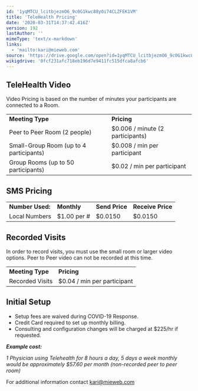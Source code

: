 ```yaml
---
id: '1yqMTCU_lcitbjezmO6_9c0G1kwc88y0i74CLZFEK1VM'
title: 'TeleHealth Pricing'
date: '2020-03-31T14:37:42.416Z'
version: 192
lastAuthor: ''
mimeType: 'text/x-markdown'
links:
  - 'mailto:kari@mieweb.com'
source: 'https://drive.google.com/open?id=1yqMTCU_lcitbjezmO6_9c0G1kwc88y0i74CLZFEK1VM'
wikigdrive: '0fcf231afc718eb196d7e9411fc515dfca8afcb6'
---
```

## TeleHealth Video

Video Pricing is based on the number of minutes your participants are connected to a Room.

<table>
<tr>
<td><strong>Meeting Type</strong></td>
<td><strong>Pricing</strong></td>
</tr>
<tr>
<td>Peer to Peer Room (2 people)</td>
<td>$0.006 / minute (2 participants)</td>
</tr>
<tr>
<td>Small-Group Room (up to 4 participants)</td>
<td>$0.008 / min per participant</td>
</tr>
<tr>
<td>Group Rooms (up to 50 participants)</td>
<td>$0.02 / min per participant</td>
</tr>
</table>

## SMS Pricing

<table>
<tr>
<td><strong>Number Used:</strong></td>
<td><strong>Monthly</strong></td>
<td><strong>Send Price</strong></td>
<td><strong>Receive Price</strong></td>
</tr>
<tr>
<td>Local Numbers</td>
<td>$1.00 per #</td>
<td>$0.0150</td>
<td>$0.0150</td>
</tr>
</table>

## Recorded Visits

In order to record visits, you must use the small room or larger video options. Peer to Peer video can not be recorded at this time.

<table>
<tr>
<td><strong>Meeting Type</strong></td>
<td><strong>Pricing</strong></td>
</tr>
<tr>
<td>Recorded Visits</td>
<td>$0.04 / min per participant</td>
</tr>
</table>

## Initial Setup

* Setup fees are waived during COVID-19 Response.
* Credit Card required to set up monthly billing.
* Consulting and configuration changes will be charged at $225/hr if requested.

**_Example cost:_**

*1 Physician using Telehealth for 8 hours a day, 5 days a week monthly would be approximately $57.60 per month (non-recorded peer to peer room)*

For additional information contact [kari@mieweb.com](mailto:kari@mieweb.com)
